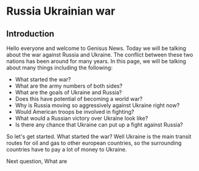 <!DOCTYPE HTML>
  
  
  <head>
    <h1>Russia Ukrainian war</h1>
  </head>
  
  
  <body>
    <div id="introduction">
      <h2>Introduction</h2>
      <p>Hello everyone and welcome to Genisus News. Today we will be talking about the war against Russia and Ukraine. The conflict between these two nations has been around for many years. In this page, we will be talking about many things including the following: </p>
           <ul>
      <li>What started the war?</li>
      <li>What are the army numbers of both sides?</li>
      <li>What are the goals of Ukraine and Russia?</li>
      <li>Does this have potential of becoming a world war?</li>
             <li>Why is Russia moving so aggressively against Ukraine right now?</li>
      <li>Would American troops be involved in fighting?</li>
      <li>What would a Russian victory over Ukraine look like?</li>
      <li>Is there any chance that Ukraine can put up a fight against Russia?</li>
    </ul>
      <p>So let's get started. What started the war? Well Ukraine is the main transit routes for oil and gas to other european countries, so the surrounding countries have to pay a lot of money to Ukraine.  </p>
     <p> Next question, What are 
